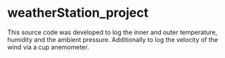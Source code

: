 # weatherStation_project
This source code was developed to log the inner and outer temperature, humidity and the ambient pressure. Additionally to log the velocity of the wind via a cup anemometer.
